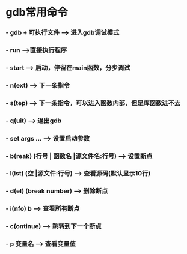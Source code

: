 # gdb常用命令
### - gdb + 可执行文件 --> 进入gdb调试模式
### - run -->直接执行程序
### - start --> 启动，停留在main函数，分步调试
### - n(ext) --> 下一条指令
### - s(tep) --> 下一条指令，可以进入函数内部，但是库函数进不去
### - q(uit) --> 退出gdb
### - set args ... --> 设置启动参数
### - b(reak) (行号 | 函数名 |源文件名:行号) --> 设置断点
### - l(ist) (空 |源文件:行号) --> 查看源码(默认显示10行)
### - d(el) (break number) --> 删除断点
### - i(nfo) b --> 查看所有断点
### - c(ontinue) --> 跳转到下一个断点
### - p 变量名 --> 查看变量值

